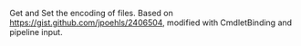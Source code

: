 Get and Set the encoding of files. Based on https://gist.github.com/jpoehls/2406504, modified with CmdletBinding and pipeline input.